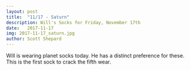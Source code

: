 ```yaml
---
layout: post
title:  "11/17 - Saturn"
description: Will's Socks for Friday, November 17th
date:   2017-11-17
img: 2017-11-17_saturn.jpg
author: Scott Shepard
---
```


Will is wearing planet socks today. He has a distinct preference for these. This
is the first sock to crack the fifth wear.
